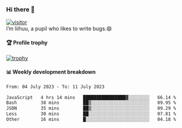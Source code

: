 ### Hi there 👋
[![visitor](https://visitor-badge.glitch.me/badge?page_id=liihuu&right_color=blue)](https://github.com/liihuu)<br>
I’m liihuu, a pupil who likes to write bugs.😄


#### 🏆 Profile trophy
[![trophy](https://github-profile-trophy.vercel.app?username=liihuu&margin-w=16&margin-h=16&rank=-C,-B)](https://github.com/liihuu)


#### 📊 Weekly development breakdown
<!--START_SECTION:waka-->

```txt
From: 04 July 2023 - To: 11 July 2023

JavaScript   4 hrs 14 mins   ████████████████▓░░░░░░░░   66.14 %
Bash         38 mins         ██▒░░░░░░░░░░░░░░░░░░░░░░   09.95 %
JSON         35 mins         ██▒░░░░░░░░░░░░░░░░░░░░░░   09.29 %
Less         30 mins         ██░░░░░░░░░░░░░░░░░░░░░░░   07.81 %
Other        16 mins         █░░░░░░░░░░░░░░░░░░░░░░░░   04.18 %
```

<!--END_SECTION:waka-->

<!--
**liihuu/liihuu** is a ✨ _special_ ✨ repository because its `README.md` (this file) appears on your GitHub profile.

Here are some ideas to get you started:

- 🔭 I’m currently working on ...
- 🌱 I’m currently learning ...
- 👯 I’m looking to collaborate on ...
- 🤔 I’m looking for help with ...
- 💬 Ask me about ...
- 📫 How to reach me: ...
- 😄 Pronouns: ...
- ⚡ Fun fact: ...
-->
